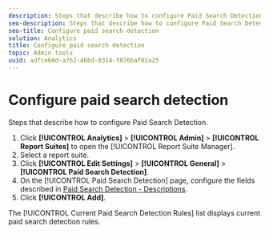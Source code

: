 ```yaml
---
description: Steps that describe how to configure Paid Search Detection.
seo-description: Steps that describe how to configure Paid Search Detection.
seo-title: Configure paid search detection
solution: Analytics
title: Configure paid search detection
topic: Admin tools
uuid: adfce60d-a762-46bd-8314-f876baf02a25
---
```


# Configure paid search detection

Steps that describe how to configure Paid Search Detection.

1. Click **[!UICONTROL Analytics]** > **[!UICONTROL Admin]** > **[!UICONTROL Report Suites]** to open the [!UICONTROL Report Suite Manager].
1. Select a report suite.
1. Click **[!UICONTROL Edit Settings]** > **[!UICONTROL General]** > **[!UICONTROL Paid Search Detection]**.
1. On the [!UICONTROL Paid Search Detection] page, configure the fields described in [Paid Search Detection - Descriptions](../../../admin/admin/paid-search-detection/paid-search-detection.md#section_0C2CFA0AF77B47098BE37CB024665D0D).
1. Click **[!UICONTROL Add]**.

The [!UICONTROL Current Paid Search Detection Rules] list displays current paid search detection rules. 

